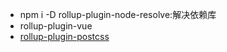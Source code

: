 - npm i -D rollup-plugin-node-resolve:解决依赖库
- rollup-plugin-vue
- [rollup-plugin-postcss](https://www.npmjs.com/package/rollup-plugin-postcss)
